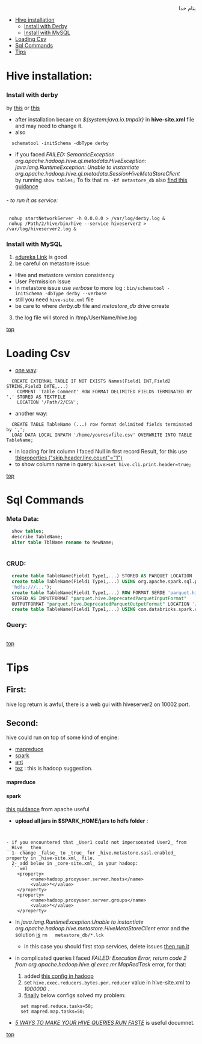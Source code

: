 <div dir="rtl">بنام خدا</div>

- [Hive installation](#hive-installation)
  - [Install with Derby](#install-with-derby)
  - [Install with MySQL](#install-with-mysql)
- [Loading Csv](#loading-csv)
- [Sql Commands](#sql-commands)
- [Tips](#tips)

# Hive installation:

### Install with derby
by [this](https://cwiki.apache.org/confluence/display/Hive/HiveDerbyServerMode) or [this](http://thompsonng.blogspot.fr/2017/01/hadoop-installing-hive-with-derby.html)
- after installation becare on _${system:java.io.tmpdir}_ in __hive-site.xml__ file and may need to change it.
- also 
```hive
  schematool -initSchema -dbType derby
```
- if you faced _FAILED: SemanticException org.apache.hadoop.hive.ql.metadata.HiveException: \
    java.lang.RuntimeException: Unable to instantiate org.apache.hadoop.hive.ql.metadata.SessionHiveMetaStoreClient_ \
    by running `show tables;` To fix that `rm -Rf metastore_db` also [find this guidance](https://stackoverflow.com/questions/43947930/unable-to-initialize-hive-with-derby-from-brew-install)
###### - to run it as service:
 ```vala
  nohup startNetworkServer -h 0.0.0.0 > /var/log/derby.log & 
  nohup /Path/2/hive/bin/hive --service hiveserver2 > /var/log/hiveserver2.log &
```

### Install with MySQL
1. [edureka Link](https://www.edureka.co/blog/apache-hive-installation-on-ubuntu) is good
2. be careful on metastore issue:
  - Hive and metastore version consistency
  - User Permission Issue
  - in metastore issue use _verbose_ to more log : `bin/schematool -initSchema -dbType derby --verbose`
  - still you need `hive-site.xml` file
  - be care to where _derby.db_ file and _metastore\_db_ drive crreate
3. the log file will stored in /tmp/UserName/hive.log

[top](#top)

# Loading Csv
- [one way](http://www.informit.com/articles/article.aspx?p=2756471&seqNum=4):
```vala
  CREATE EXTERNAL TABLE IF NOT EXISTS Names(Field1 INT,Field2 STRING,Field3 DATE,...)
    COMMENT 'Table Comment' ROW FORMAT DELIMITED FIELDS TERMINATED BY ',' STORED AS TEXTFILE
    LOCATION '/Path/2/CSV';
```
- another way:
```vala
  CREATE TABLE TableName (...) row format delimited fields terminated by ',';
  LOAD DATA LOCAL INPATH '/home/yourcsvfile.csv' OVERWRITE INTO TABLE TableName;
```
  - in loading for Int column I faced Null in first record Result, for this use [tblproperties ("skip.header.line.count"="1")](https://stackoverflow.com/questions/43631472/how-i-avoid-the-null-in-the-first-field-name-of-hive-table)
  - to show column name in query: `hive>set hive.cli.print.header=true;`
  

[top](#top)

# Sql Commands
### Meta Data:
```sql
  show tables;
  describe TableName;
  alter table TblName rename to NewName;
  
```
### CRUD:
```sql
  create table TableName(Field1 Type1,...) STORED AS PARQUET LOCATION 'hdfs:///Path/On/Hdfs';
  create table TableName(Field1 Type1,...) USING org.apache.spark.sql.parquet OPTIONS (path
  'hdfs:///...');
  create table TableName(Field1 Type1,...) ROW FORMAT SERDE 'parquet.hive.serde.ParquetHiveSerDe' 
  STORED AS INPUTFORMAT "parquet.hive.DeprecatedParquetInputFormat" 
  OUTPUTFORMAT "parquet.hive.DeprecatedParquetOutputFormat" LOCATION '/';
  create table TableName(Field1 Type1,...) USING com.databricks.spark.csv OPTIONS (path 'hdfs:///...');
```


### Query:
```sql

```

[top](#top)

# Tips
## First: 
hive log return is awful, there is a web gui with hiveserver2 on 10002 port.
## Second:
hive could run on top of some kind of engine:
  - [mapreduce](#mapreduce)
  - [spark](#spark)
  - [ant](#ant)
  - [tez](#tez) : this is hadoop suggestion.
#### mapreduce

#### spark
[this guidance](https://cwiki.apache.org/confluence/display/Hive/Hive+on+Spark%3A+Getting+Started) from apache useful
- __upload all jars in $SPARK_HOME/jars to hdfs folder__ :
```hdfs
  
  
- if you encountered that _User1 could not impersonated User2_ from __Hive__ then
  1- change _false_ to _true_ for _hive.metastore.sasl.enabled_ property in _hive-site.xml_ file.
  2- add below in _core-site.xml_ in your hadoop:
  ```xml
    <property>
         <name>hadoop.proxyuser.server.hosts</name> 
         <value>*</value> 
    </property> 
    <property>
         <name>hadoop.proxyuser.server.groups</name>
         <value>*</value>
    </property>
  ```
- In _java.lang.RuntimeException:Unable to instantiate org.apache.hadoop.hive.metastore.HiveMetaStoreClient_ error and the solution [is](https://stackoverflow.com/questions/22711364/java-lang-runtimeexceptionunable-to-instantiate-org-apache-hadoop-hive-metastor) `rm   metastore_db/*.lck`
  - in this case you should first stop services, delete issues [then run it](#--to-run-it-as-service)
- in complicated queries I faced _FAILED: Execution Error, return code 2 from org.apache.hadoop.hive.ql.exec.mr.MapRedTask_ error, for that:
  1. added [this config in hadoop](https://github.com/vhp1360/NoSQLandSQL/blob/master/Hadoop/hdfs.md#1-mapred-sitexml)
  2. set `hive.exec.reducers.bytes.per.reducer` value in hive-site.xml to _1000000_ .
  3. [finally](https://stackoverflow.com/questions/8762064/hive-unable-to-manually-set-number-of-reducers) below configs solved my problem:
  ```vala
    set mapred.reduce.tasks=50;
    set mapred.map.tasks=50;
  ```
  
- [_5 WAYS TO MAKE YOUR HIVE QUERIES RUN FASTE_](https://hortonworks.com/blog/5-ways-make-hive-queries-run-faster/) is useful documnet.

[top](#top)

